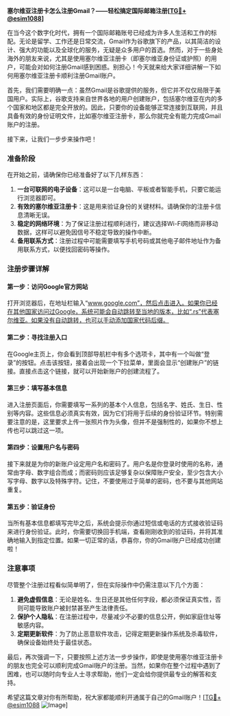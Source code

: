 **塞尔维亚注册卡怎么注册Gmail？——轻松搞定国际邮箱注册[[TG💪+ @esim1088](https://t.me/s/esim1088)]**

在当今这个数字化时代，拥有一个国际邮箱账号已经成为许多人生活和工作的标配。无论是留学、工作还是日常交流，Gmail作为谷歌旗下的产品，以其简洁的设计、强大的功能以及全球化的服务，无疑是众多用户的首选。然而，对于一些身处海外的朋友来说，尤其是使用塞尔维亚注册卡（即塞尔维亚身份证或护照）的用户，可能会对如何注册Gmail感到困惑。别担心！今天就来给大家详细讲解一下如何用塞尔维亚注册卡顺利注册Gmail账户。

首先，我们需要明确一点：虽然Gmail是谷歌提供的服务，但它并不仅仅局限于美国用户。实际上，谷歌支持来自世界各地的用户创建账户，包括塞尔维亚在内的多个国家和地区都是完全开放的。因此，只要你的设备能够正常连接到互联网，并且具备有效的身份证明文件，比如塞尔维亚注册卡，那么你就完全有能力完成Gmail账户的注册。

接下来，让我们一步步来操作吧！

### 准备阶段

在开始之前，请确保你已经准备好了以下几样东西：

1. **一台可联网的电子设备**：这可以是一台电脑、平板或者智能手机，只要它能运行浏览器即可。
2. **有效的塞尔维亚注册卡**：这是用来验证身份的关键材料。请确保你的注册卡信息清晰无误。
3. **稳定的网络环境**：为了保证注册过程顺利进行，建议选择Wi-Fi网络而非移动数据，这样可以避免因信号不稳定导致的操作中断。
4. **备用联系方式**：注册过程中可能需要填写手机号码或其他电子邮件地址作为备用联系方式，以便找回密码等操作。

### 注册步骤详解

#### 第一步：访问Google官方网站

打开浏览器后，在地址栏输入“www.google.com”，然后点击进入。如果你已经在其他国家访问过Google，系统可能会自动跳转至当地的版本，比如“.rs”代表塞尔维亚。如果没有自动跳转，也可以手动添加国家代码后缀。

#### 第二步：寻找注册入口

在Google主页上，你会看到顶部导航栏中有多个选项卡，其中有一个叫做“登录”的按钮。点击该按钮，接着会出现一个下拉菜单，里面会显示“创建账户”的链接。直接点击这个链接，就可以开始新账户的创建流程了。

#### 第三步：填写基本信息

进入注册页面后，你需要填写一系列的基本个人信息，包括名字、姓氏、生日、性别等内容。这些信息必须真实有效，因为它们将用于后续的身份验证环节。特别需要注意的是，这里要求上传一张照片作为头像，但并不是强制性的，如果你不想上传也可以跳过这一项。

#### 第四步：设置用户名与密码

接下来就是为你的新账户设定用户名和密码了。用户名是你登录时使用的名称，通常由字母、数字组合而成；而密码则应该足够复杂以保障账户安全，至少包含大小写字母、数字以及特殊字符。记住，不要使用过于简单的密码，也不要与其他网站重复。

#### 第五步：验证身份

当所有基本信息都填写完毕之后，系统会提示你通过短信或电话的方式接收验证码来进行身份验证。此时，你需要切换回手机端，查看刚刚收到的验证码，并将其准确地输入到指定位置。如果一切正常的话，恭喜你，你的Gmail账户已经成功创建啦！

### 注意事项

尽管整个注册过程看似简单明了，但在实际操作中仍需注意以下几个方面：

1. **避免虚假信息**：无论是姓名、生日还是其他任何字段，都必须保证真实性，否则可能导致账户被封禁甚至产生法律责任。
2. **保护个人隐私**：在注册过程中，尽量减少不必要的信息公开，例如家庭住址等敏感内容。
3. **定期更新软件**：为了防止恶意软件攻击，记得定期更新操作系统及杀毒软件，确保设备始终处于最佳状态。

最后，再次强调一下，只要按照上述方法一步步操作，即使是使用塞尔维亚注册卡的朋友也完全可以顺利完成Gmail账户的注册。当然，如果你在整个过程中遇到了困难，也可以随时向专业人士寻求帮助，他们一定会给你提供最专业的解答和支持。

希望这篇文章对你有所帮助，祝大家都能顺利开通属于自己的Gmail账户！[[TG💪+ @esim1088](https://t.me/s/esim1088) ![Image](https://i.postimg.cc/4NQfJmqS/Snipaste-2025-05-13-00-14-12.png)]